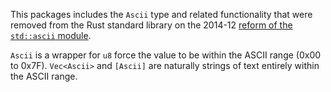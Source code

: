 This packages includes the `Ascii` type and related functionality
that were removed from the Rust standard library on the 2014-12
[reform of the `std::ascii` module](https://github.com/rust-lang/rfcs/pull/486).

`Ascii` is a wrapper for `u8` force the value to be within the ASCII range (0x00 to 0x7F).
`Vec<Ascii>` and `[Ascii]` are naturally strings of text entirely within the ASCII range.
